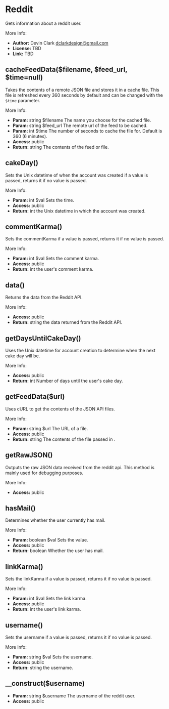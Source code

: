 Reddit
======

Gets information about a reddit user.

More Info:

   - **Author:** Devin Clark <dclarkdesign@gmail.com> 
   - **License:** TBD 
   - **Link:** TBD

cacheFeedData($filename, $feed_url, $time=null)
-----------------------------------------------

Takes the contents of a remote JSON file and stores it in a cache file. This file is refreshed every 360 seconds by default and can be changed with the `$time` parameter.

More Info:

   - **Param:** string     $filename The name you choose for the cached file. 
   - **Param:** string     $feed_url The remote url of the feed to be cached. 
   - **Param:** int        $time The number of seconds to cache the file for. Default is 360 (6 minutes). 
   - **Access:** public 
   - **Return:** string    The contents of the feed or file.

cakeDay()
---------

Sets the Unix datetime of when the account was created if a value is passed, returns it if no value is passed.

More Info:

   - **Param:** int     $val Sets the time. 
   - **Access:** public 
   - **Return:** int    the Unix datetime in which the account was created.

commentKarma()
--------------

Sets the commentKarma if a value is passed, returns it if no value is passed.

More Info:

   - **Param:** int      $val Sets the comment karma. 
   - **Access:** public 
   - **Return:** int     the user's comment karma.

data()
------

Returns the data from the Reddit API.

More Info:

   - **Access:** public 
   - **Return:** string    the data returned from the Reddit API.

getDaysUntilCakeDay()
---------------------

Uses the Unix datetime for account creation to determine when the next cake day will be.

More Info:

   - **Access:** public 
   - **Return:** int    Number of days until the user's cake day.

getFeedData($url)
-----------------

Uses cURL to get the contents of the JSON API files.

More Info:

   - **Param:** string     $url The URL of a file. 
   - **Access:** public 
   - **Return:** string    The contents of the file passed in .

getRawJSON()
------------

Outputs the raw JSON data received from the reddit api. This method is mainly used for debugging purposes.

More Info:

   - **Access:** public

hasMail()
---------

Determines whether the user currently has mail.

More Info:

   - **Param:** boolean      $val Sets the value. 
   - **Access:** public 
   - **Return:** boolean     Whether the user has mail.

linkKarma()
-----------

Sets the linkKarma if a value is passed, returns it if no value is passed.

More Info:

   - **Param:** int      $val Sets the link karma. 
   - **Access:** public 
   - **Return:** int     the user's link karma.

username()
----------

Sets the username if a value is passed, returns it if no value is passed.

More Info:

   - **Param:** string     $val Sets the username. 
   - **Access:** public 
   - **Return:** string    the username.

__construct($username)
----------------------

   - **Param:** string     $username The username of the reddit user. 
   - **Access:** public